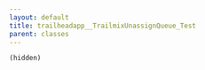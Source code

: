 ```yaml
---
layout: default
title: trailheadapp__TrailmixUnassignQueue_Test
parent: classes
---
```


```(hidden)```

